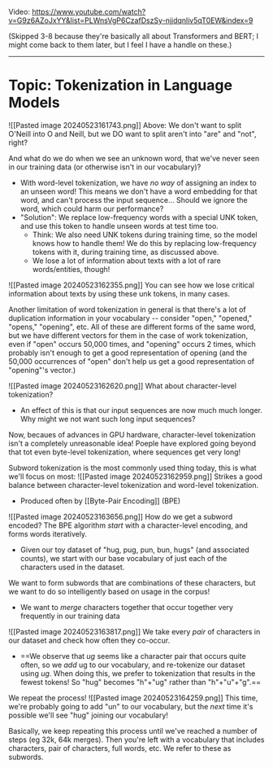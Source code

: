 Video: https://www.youtube.com/watch?v=G9z6AZoJxYY&list=PLWnsVgP6CzafDszSy-njjdqnliv5qT0EW&index=9

(Skipped 3-8 because they're basically all about Transformers and BERT; I might come back to them later, but I feel I have a handle on these.)

----

# Topic: Tokenization in Language Models

![[Pasted image 20240523161743.png]]
Above: We don't want to split O'Neill into O and Neill, but we DO want to split aren't into "are" and "not", right?

And what do we do when we see an unknown word, that we've never seen in our training data (or otherwise isn't in our vocabulary)?
- With word-level tokenization, we have *no way* of assigning an index to an unseen word! This means we don't have a word embedding for that word, and can't process the input sequence... Should we ignore the word, which could harm our performance?
- "Solution": We replace low-frequency words with a special UNK token, and use this token to handle unseen words at test time too.
	- Think: We also need UNK tokens during training time, so the model knows how to handle them! We do this by replacing low-frequency tokens with it, during training time, as discussed above.
	- We lose a lot of information about texts with a lot of rare words/entities, though!

![[Pasted image 20240523162355.png]]
You can see how we lose critical information about texts by using these unk tokens, in many cases.

Another limitation of word tokenization in general is that there's a lot of duplication information in your vocabulary -- consider "open," "opened," "opens," "opening", etc. All of these are different forms of the same word, but we have different vectors for them in the case of work tokenization, even if "open" occurs 50,000 times, and "opening" occurs 2 times, which probably isn't enough to get a good representation of opening (and the 50,000 occurrences of "open" don't help us get a good representation of "opening"'s vector.)

![[Pasted image 20240523162620.png]]
What about character-level tokenization?
- An effect of this is that our input sequences are now much much longer. Why might we not want such long input sequences?

Now, becaues of advances in GPU hardware, character-level tokenization isn't a completely unreasonable idea! Poeple have explored going beyond that tot even byte-level tokenization, where sequences get very long!

Subword tokenization is the most commonly used thing today, this is what we'll focus on most:
![[Pasted image 20240523162959.png]]
Strikes a good balance between character-level tokenization and word-level tokenization.
- Produced often by [[Byte-Pair Encoding]] (BPE)

![[Pasted image 20240523163656.png]]
How do we get a subword encoded? The BPE algorithm *start* with a character-level encoding, and forms words iteratively. 
- Given our toy dataset of "hug, pug, pun, bun, hugs" (and associated counts), we start with our base vocabulary of just each of the characters used in the dataset.

We want to form subwords that are combinations of these characters, but we want to do so intelligently based on usage in the corpus!
- We want to *merge* characters together that occur together very frequently in our training data

![[Pasted image 20240523163817.png]]
We take every *pair* of characters in our dataset and check how often they co-occur.
- ==We observe that *ug* seems like a character pair that occurs quite often, so we *add* ug to our vocabulary, and re-tokenize our dataset using *ug*. When doing this, we prefer to tokenization that results in the fewest tokens! So "hug" becomes "h"+"ug" rather than "h"+"u"+"g".==

We repeat the process!
![[Pasted image 20240523164259.png]]
This time, we're probably going to add "un" to our vocabulary, but the *next* time it's possible we'll see "hug" joining our vocabulary!

Basically, we keep repeating this process until we've reached a number of steps (eg 32k, 64k merges). Then you're left with a vocabulary that includes characters, pair of characters, full words, etc. We refer to these as subwords.